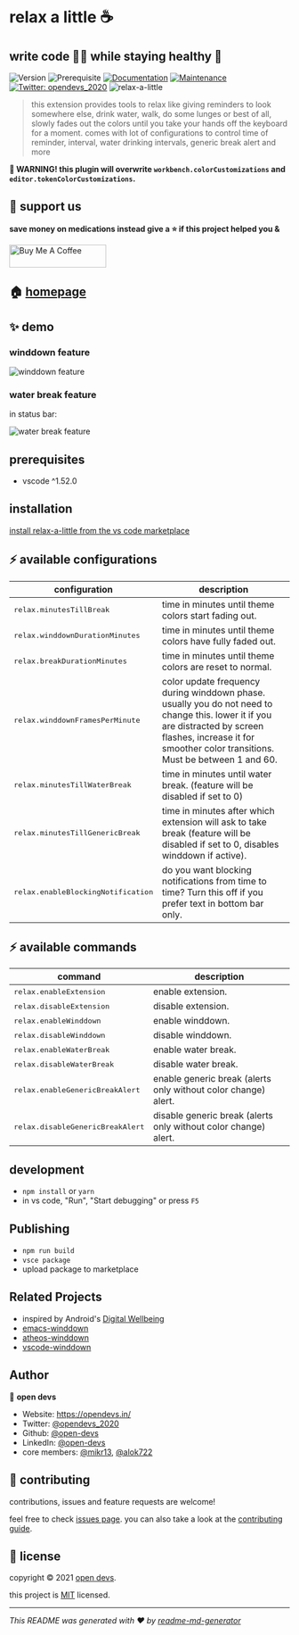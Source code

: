 # relax a little ☕

## write code 👨‍💻 while staying healthy 💪

![Version](https://img.shields.io/badge/version-0.2.0-blue.svg?cacheSeconds=2592000)
![Prerequisite](https://img.shields.io/badge/vscode-%5E1.52.0-blue.svg)
[![Documentation](https://img.shields.io/badge/documentation-yes-brightgreen.svg)](https://github.com/open-devs/relax-a-little#readme)
[![Maintenance](https://img.shields.io/badge/Maintained%3F-yes-green.svg)](https://github.com/open-devs/relax-a-little/graphs/commit-activity)
[![Twitter: opendevs\_2020](https://img.shields.io/twitter/follow/opendevs\_2020.svg?style=social)](https://twitter.com/opendevs\_2020)
![relax-a-little](https://github.com/open-devs/relax-a-little/workflows/relax-a-little/badge.svg)

> this extension provides tools to relax like giving reminders to look somewhere else, drink water, walk, do some lunges or best of all, slowly fades out the colors until you take your hands off the keyboard for a moment. comes with lot of configurations to control time of reminder, interval, water drinking intervals, generic break alert and more

**🔴 WARNING! this plugin will overwrite `workbench.colorCustomizations` and `editor.tokenColorCustomizations`.**

## 🙌 support us

**save money on medications instead give a ⭐️ if this project helped you &**

<a href="https://www.buymeacoffee.com/opendevs" target="_blank"><img src="https://cdn.buymeacoffee.com/buttons/v2/default-yellow.png" alt="Buy Me A Coffee" height="41" width="174"></a>

## 🏠 [homepage](https://github.com/open-devs/relax-a-little)

## ✨ demo

### winddown feature

![winddown feature](https://raw.githubusercontent.com/open-devs/relax-a-little/main/static/images/demo.gif)

### water break feature

in status bar:

![water break feature](https://raw.githubusercontent.com/open-devs/relax-a-little/main/static/images/water-break.png)

## prerequisites

- vscode ^1.52.0

## installation

[install relax-a-little from the vs code marketplace](https://marketplace.visualstudio.com/items?itemName=open-devs.relax-a-little)

## ⚡ available configurations

| configuration                                | description                                          |
| ----------------------------------------------| ----------------------------------------------------- |
| <kbd>relax.minutesTillBreak</kbd>      | time in minutes until theme colors start fading out.   |
| <kbd>relax.winddownDurationMinutes</kbd> | time in minutes until theme colors have fully faded out. |
| <kbd>relax.breakDurationMinutes</kbd>       | time in minutes until theme colors are reset to normal. |
| <kbd>relax.winddownFramesPerMinute</kbd>    | color update frequency during winddown phase. usually you do not need to change this. lower it if you are distracted by screen flashes, increase it for smoother color transitions. Must be between 1 and 60.   |
| <kbd>relax.minutesTillWaterBreak</kbd>   | time in minutes until water break. (feature will be disabled if set to 0)       |
| <kbd>relax.minutesTillGenericBreak</kbd>        | time in minutes after which extension will ask to take break (feature will be disabled if set to 0, disables winddown if active).            |
| <kbd>relax.enableBlockingNotification</kbd>        | do you want blocking notifications from time to time? Turn this off if you prefer text in bottom bar only.            |

## ⚡ available commands

| command                                | description                                          |
| ----------------------------------------------| ----------------------------------------------------- |
| <kbd>relax.enableExtension</kbd>      | enable extension.   |
| <kbd>relax.disableExtension</kbd> | disable extension. |
| <kbd>relax.enableWinddown</kbd>       | enable winddown. |
| <kbd>relax.disableWinddown</kbd>    | disable winddown.   |
| <kbd>relax.enableWaterBreak</kbd>   | enable water break.        |
| <kbd>relax.disableWaterBreak</kbd>        | disable water break.            |
| <kbd>relax.enableGenericBreakAlert</kbd>        | enable generic break (alerts only without color change) alert.            |
| <kbd>relax.disableGenericBreakAlert</kbd>        | disable generic break (alerts only without color change) alert.            |

## development

- `npm install` or `yarn`
- in vs code, "Run", "Start debugging" or press `F5`

## Publishing

- `npm run build`
- `vsce package`
- upload package to marketplace

## Related Projects

- inspired by Android's [Digital Wellbeing](https://www.android.com/digital-wellbeing/)
- [emacs-winddown](https://github.com/syohex/emacs-winddown)
- [atheos-winddown](https://github.com/HLSiira/Atheos-Winddown)
- [vscode-winddown](https://github.com/schneefux/vscode-winddown)

## Author

👤 **open devs**

- Website: https://opendevs.in/
- Twitter: [@opendevs_2020](https://twitter.com/@opendevs_2020)
- Github: [@open-devs](https://github.com/open-devs)
- LinkedIn: [@open-devs](https://www.linkedin.com/company/open-devs/)
- core members: [@mikr13](https://github.com/mikr13), [@alok722](https://github.com/alok722)

## 🤝 contributing

contributions, issues and feature requests are welcome!

feel free to check [issues page](https://github.com/open-devs/relax-a-little/issues). you can also take a look at the [contributing guide](https://github.com/open-devs/relax-a-little/blob/master/CONTRIBUTING.md).

## 📝 license

copyright © 2021 [open devs](https://github.com/open-devs).

this project is [MIT](https://github.com/open-devs/relax-a-little/blob/master/LICENSE) licensed.

***
_This README was generated with ❤️ by [readme-md-generator](https://github.com/kefranabg/readme-md-generator)_
